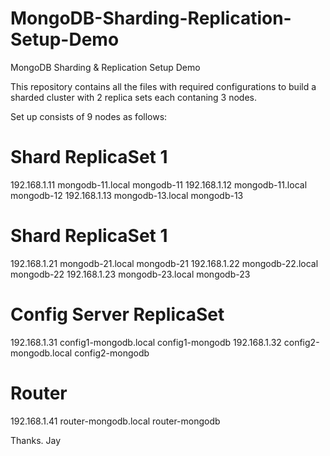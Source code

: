# MongoDB-Sharding-Replication-Setup-Demo
MongoDB Sharding &amp; Replication Setup Demo

This repository contains all the files with required configurations to build a sharded cluster with 2 replica sets each contaning 3 nodes. 

Set up consists of 9 nodes as follows: 

# Shard ReplicaSet 1
192.168.1.11	mongodb-11.local	mongodb-11
192.168.1.12	mongodb-11.local	mongodb-12
192.168.1.13	mongodb-13.local	mongodb-13

# Shard ReplicaSet 1
192.168.1.21	mongodb-21.local	mongodb-21
192.168.1.22	mongodb-22.local	mongodb-22
192.168.1.23	mongodb-23.local	mongodb-23

# Config Server ReplicaSet
192.168.1.31	config1-mongodb.local	config1-mongodb
192.168.1.32	config2-mongodb.local	config2-mongodb

# Router
192.168.1.41	router-mongodb.local	router-mongodb



Thanks.
Jay
